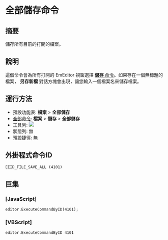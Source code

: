 # 全部儲存命令

## 摘要

儲存所有目前的打開的檔案。

## 說明

這個命令會為所有打開的 EmEditor 視窗選擇 [**儲存** 命令](file_save)。如果存在一個無標題的檔案， **另存新檔** 對話方塊會出現，讓您輸入一個檔案名來儲存檔案。

## 運行方法

- 預設功能表: **檔案** \> **全部儲存**
- [全部命令](../tools/all_commands): **檔案** \> **儲存**
\> **全部儲存**
- 工具列:
![](../../images/filesaveall..png)
- 狀態列: 無
- 預設捷徑: 無

## 外掛程式命令ID

```
EEID_FILE_SAVE_ALL (4101)
```

## 巨集

### \[JavaScript\]

```
editor.ExecuteCommandByID(4101);
```

### \[VBScript\]

```
editor.ExecuteCommandByID 4101
```
